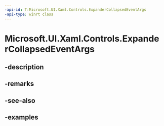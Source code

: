 ```yaml
---
-api-id: T:Microsoft.UI.Xaml.Controls.ExpanderCollapsedEventArgs
-api-type: winrt class
---
```


# Microsoft.UI.Xaml.Controls.ExpanderCollapsedEventArgs

<!--
public sealed class ExpanderCollapsedEventArgs
-->


## -description

## -remarks

## -see-also

## -examples


